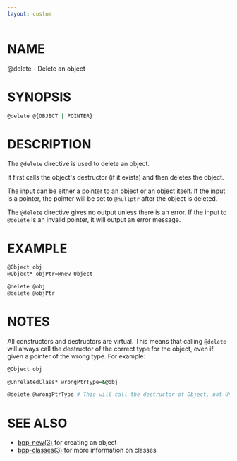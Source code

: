 ```yaml
---
layout: custom
---
```

# NAME

@delete - Delete an object

# SYNOPSIS

```bash
@delete @{OBJECT | POINTER}
```

# DESCRIPTION

The `@delete` directive is used to delete an object.

It first calls the object's destructor (if it exists) and then deletes the object.

The input can be either a pointer to an object or an object itself. If the input is a pointer, the pointer will be set to `@nullptr` after the object is deleted.

The `@delete` directive gives no output unless there is an error. If the input to `@delete` is an invalid pointer, it will output an error message.

# EXAMPLE

```bash
@Object obj
@Object* objPtr=@new Object

@delete @obj
@delete @objPtr
```

# NOTES

All constructors and destructors are virtual. This means that calling `@delete` will always call the destructor of the correct type for the object, even if given a pointer of the wrong type. For example:

```bash
@Object obj

@UnrelatedClass* wrongPtrType=&@obj

@delete @wrongPtrType # This will call the destructor of Object, not UnrelatedClass
```

# SEE ALSO

 - [bpp-new(3)](new.md) for creating an object
 - [bpp-classes(3)](classes.md) for more information on classes

